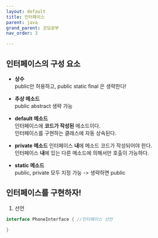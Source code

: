 ```yaml
---
layout: default
title: 인터페이스
parent: java
grand_parent: 코딩공부
nav_order: 3

---
```


## 인터페이스의 구성 요소  
* **상수**  
public만 허용하고, public static final 은 생략한다!  

* **추상 메소드**  
public abstract 생략 가능  
  
* **default 메소드**  
인터페이스에 **코드가 작성된** 메소드이다.  
인터페이스를 구현하는 클래스에 자동 상속된다.  

* **private 메소드** 
인터페이스 **내**에 메소드 코드가 작성되어야 한다.  
인터페이스 **내**에 있는 다른 메소드에 의해서만 호출이 가능하다.  
  
* **static 메소드**  
public, private 모두 지정 가능 -> 생략하면 public  

## 인터페이스를 구현하자!  

1. 선언  
``` java
interface PhoneInterface { //인터페이스 선언

}
```

